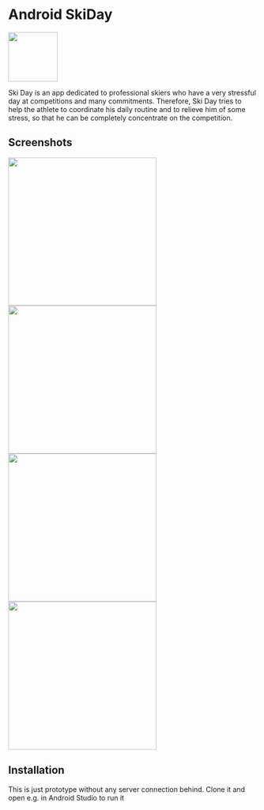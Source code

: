 # Android SkiDay 

<img src="https://github.com/msio777/Android-SkiDay/blob/master/product-icon.png" height="100" width="100">

Ski Day is an app dedicated to professional skiers who have a very stressful day at competitions and many commitments. Therefore, Ski Day tries to help the athlete to coordinate his daily routine and to relieve him of some stress, so that he can be completely concentrate on the competition.

## Screenshots

<img src="https://github.com/msio777/Android-SkiDay/blob/master/screens/Screenshot_1498066721.png" width="300">
<img src="https://github.com/msio777/Android-SkiDay/blob/master/screens/Screenshot_1498051621.png" width="300">
<img src="https://github.com/msio777/Android-SkiDay/blob/master/screens/Screenshot_1498476067.png" width="300">
<img src="https://github.com/msio777/Android-SkiDay/blob/master/screens/Screenshot_1498066785.png" width="300">

## Installation

This is just prototype without any server connection behind.
Clone it and open e.g. in Android Studio to run it 
